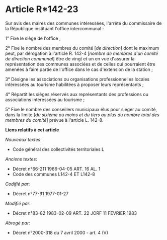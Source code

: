 # Article R*142-23

Sur avis des maires des communes intéressées, l'arrêté du commissaire de la République instituant l'office intercommunal :

1° Fixe le siège de l'office ;

2° Fixe le nombre des membres du comité [*de direction*] dont le maximum peut, par dérogation à l'article R. 142-4 [*nombre
de membres d'un comité de direction communal*] être de vingt et un en vue d'assurer la représentation des communes associées
et de celles qui pourraient être amenées à faire partie de l'office dans le cas d'extension de la station ;

3° Désigne les associations ou organisations professionnelles locales intéressées au tourisme habilitées à proposer leurs
représentants ;

4° Répartit les sièges réservés aux représentants des professions ou associations intéressées au tourisme ;

5° Fixe le nombre des conseillers municipaux élus pour siéger au comité, dans la limite [*du sixième au moins et du tiers au
plus du nombre total des membres du comité*] prévue à l'article L. 142-8.

**Liens relatifs à cet article**

_Nouveaux textes_:

  - Code général des collectivités territoriales L

_Anciens textes_:

  - Décret n°66-211 1966-04-05 ART. 16 AL. 1
  - Code des communes L142-4 ET L142-8

_Codifié par_:

  - Décret n°77-91 1977-01-27

_Modifié par_:

  - Décret n°83-82 1983-02-09 ART. 22 JORF 11 FEVRIER 1983

_Abrogé par_:

  - Décret n°2000-318 du 7 avril 2000 - art. 4 (V)
